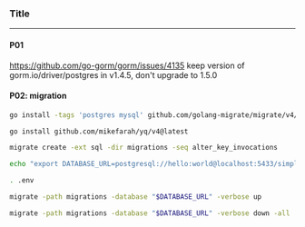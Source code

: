 ### Title
---

#### P01
https://github.com/go-gorm/gorm/issues/4135 keep version of gorm.io/driver/postgres in v1.4.5, don't
upgrade to 1.5.0


#### P02: migration
```bash
go install -tags 'postgres mysql' github.com/golang-migrate/migrate/v4/cmd/migrate@latest

go install github.com/mikefarah/yq/v4@latest
```

```bash
migrate create -ext sql -dir migrations -seq alter_key_invocations

echo "export DATABASE_URL=postgresql://hello:world@localhost:5433/simple_bank?sslmode=disable" > .env

. .env

migrate -path migrations -database "$DATABASE_URL" -verbose up

migrate -path migrations -database "$DATABASE_URL" -verbose down -all
```


